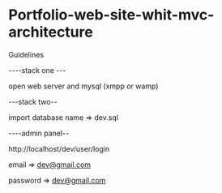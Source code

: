 # Portfolio-web-site-whit-mvc-architecture

Guidelines 

----stack one ---

open web server and mysql (xmpp or wamp)


---stack two--

import database 
name => dev.sql


----admin panel--

http://localhost/dev/user/login

email => dev@gmail.com

password => dev@gmail.com

